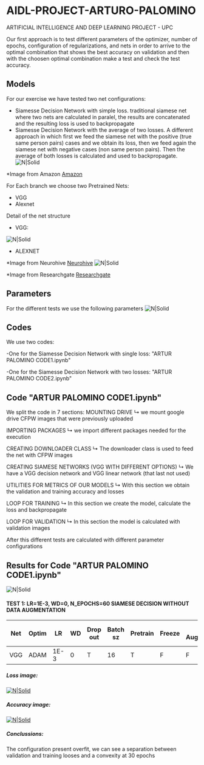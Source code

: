 # AIDL-PROJECT-ARTURO-PALOMINO
ARTIFICIAL INTELLIGENCE AND DEEP LEARNING PROJECT - UPC 

Our first approach is to test different parameters of the optimizer, number of epochs, configuration of regularizations, and nets in order to arrive to the optimal combination that shows the best accuracy on validation and then with the choosen optimal combination make a test and check the test accuracy.

## Models


For our exercise we have tested two net configurations:
- Siamesse Decision Network with simple loss. traditional siamese net where two nets are calculated in paralel, the results are concatenated and the resulting loss is used to backpropagate
- Siamesse Decision Network with the average of two losses. A different approach in which first we feed the siamese net with the positive (true same person pairs) cases and we obtain its loss, then we feed again the siamese net with negative cases (non same person pairs). Then the average of both losses is calculated and used to backpropagate.
![N|Solid](https://github.com/bemolicida/AIDL-PROJECT-ARTURO-PALOMINO/blob/master/images/image1%20-%20siamese.png?raw=true)

*Image  from Amazon [Amazon](https://aws.amazon.com/es/blogs/machine-learning/combining-deep-learning-networks-gan-and-siamese-to-generate-high-quality-life-like-images/)

For Each branch we choose two Pretrained Nets:
- VGG
- Alexnet

Detail of the net structure
- VGG:

![N|Solid](https://github.com/bemolicida/AIDL-PROJECT-ARTURO-PALOMINO/blob/master/images/Image2%20-%20vgg16.png?raw=true)

- ALEXNET

*Image  from Neurohive [Neurohive](https://neurohive.io/en/popular-networks/vgg16/)
![N|Solid](https://github.com/bemolicida/AIDL-PROJECT-ARTURO-PALOMINO/blob/master/images/Image3%20-%20AlexNet-CNN-architecture-layers.png?raw=true)

*Image  from Researchgate [Researchgate](https://www.researchgate.net/figure/AlexNet-CNN-architecture-layers_fig1_318168077)



## Parameters


For the different tests we use the following parameters
![N|Solid](https://github.com/bemolicida/AIDL-PROJECT-ARTURO-PALOMINO/blob/master/images/Image4%20-%20parameters.PNG?raw=true)



## Codes


We use two codes:

-One for the Siamesse Decision Network with single loss: "ARTUR PALOMINO CODE1.ipynb"

-One for the Siamesse Decision Network with two losses: "ARTUR PALOMINO CODE2.ipynb"


## Code  "ARTUR PALOMINO CODE1.ipynb"

We split the code in 7 sections:
MOUNTING DRIVE
↳ we mount google drive CFPW images that were previously uploaded 

IMPORTING PACKAGES
↳ we import different packages needed for the execution

CREATING DOWNLOADER CLASS
↳ The downloader class is used to feed the net with CFPW images

CREATING SIAMESE NETWORKS (VGG WITH DIFFERENT OPTIONS)
↳ We have a VGG decision network and VGG linear network (that last not used)

UTILITIES FOR METRICS OF OUR MODELS
↳ With this section we obtain the validation and training accuracy and losses

LOOP FOR TRAINING
↳ In this section we create the model, calculate the loss and backpropagate

LOOP FOR VALIDATION
↳ In this section the model is calculated with validation images

After this different tests are calculated with different parameter configurations


## Results for Code  "ARTUR PALOMINO CODE1.ipynb"

![N|Solid](https://github.com/bemolicida/AIDL-PROJECT-ARTURO-PALOMINO/blob/master/images/Image5%20-%20results%20code1.PNG?raw=true)

#### TEST 1: LR=1E-3, WD=0, N_EPOCHS=60 SIAMESE DECISION WITHOUT DATA AUGMENTATION

|  Net | Optim  | LR | WD | Drop out  | Batch sz  |  Pretrain | Freeze | Data Augmentation | Variations | Best epoch val.accur. | Best e.Test accur. | Overfit | B.epoch |
|---|---|---|---|---|---|---|---|---|---|---|---|---|---|
|VGG|ADAM|1E-3|0|T|16|T|F|F|DECISION NET|77|76|T|54|

##### Loss image:
[![N|Solid](https://github.com/bemolicida/AIDL-PROJECT-ARTURO-PALOMINO/blob/master/images/Image6%20-%20test1%20loos.png?raw=true)]()

##### Accuracy image:
[![N|Solid](https://github.com/bemolicida/AIDL-PROJECT-ARTURO-PALOMINO/blob/master/images/Image7%20-%20test1%20accuracy.png?raw=true)]()
##### Conclussions:
The configuration present overfit, we can see a separation between validation and training looses and a convexity at 30 epochs



